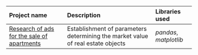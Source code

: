 | Project name | Description | Libraries used | 
| :---------------------- | :---------------------- | :---------------------- |
| [Research of ads for the sale of apartments](https://github.com/agafurov/Data-Analysis-Projects/blob/main/05-estate/7.%20Проектная%20работа.ipynb) | Establishment of parameters determining the market value of real estate objects | *pandas*, *matplotlib* |
